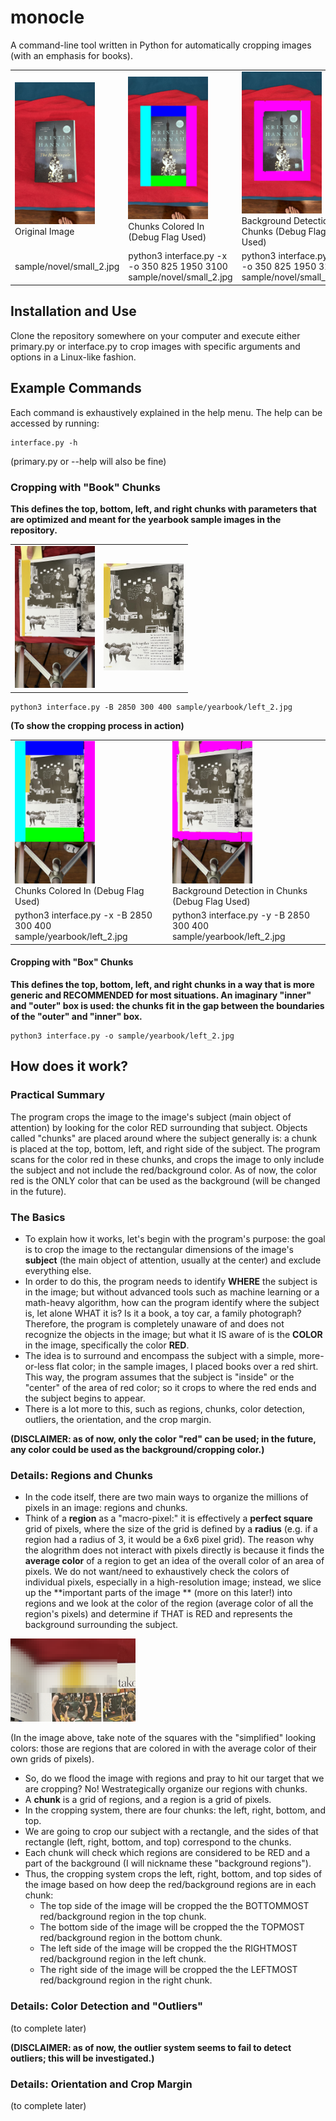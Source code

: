 # monocle
A command-line tool written in Python for automatically cropping images (with an emphasis for books).

<table>
</thead>
<tbody>
</tbody>
	<tr>
		<td>
			<img src="./.github_readme/nightingale_closeup.jpg" width="128"><br />
			Original Image
		</td>
		<td>
			<img src="./.github_readme/nightingale_closeup_x_option.jpg" width="128"><br />
			Chunks Colored In
			(Debug Flag Used)
		</td>
		<td>
			<img src="./.github_readme/nightingale_closeup_y_option.jpg" width="128"><br />
			Background Detection in Chunks
			(Debug Flag Used)
		</td>
		<td>
			<img src="./.github_readme/nightingale_closeup_cropped.jpg" width="128"><br />
			Cropped Image
		</td>
	</tr>
	<tr>
		<td>
			sample/novel/small_2.jpg
		</td>
		<td>
			python3 interface.py -x -o 350 825 1950 3100 sample/novel/small_2.jpg
		</td>
		<td>
			python3 interface.py -y -o 350 825 1950 3100 sample/novel/small_2.jpg
		</td>
		<td>
			python3 interface.py -o 350 825 1950 3100 sample/novel/small_2.jpg
		</td>
</table>

## Installation and Use
Clone the repository somewhere on your computer and execute either primary.py or interface.py to crop images with specific arguments and options in a Linux-like fashion.

## Example Commands
Each command is exhaustively explained in the help menu. The help can be accessed by running:
```
interface.py -h
```
(primary.py or --help will also be fine)

### Cropping with "Book" Chunks
**This defines the top, bottom, left, and right chunks with parameters that are optimized and meant for the yearbook sample images in the repository.**

<table>
</thead>
<tbody>
</tbody>
	<tr>
		<td>
			<img src="./sample/yearbook/left_2.jpg" width="128"><br />
		</td>
		<td>
			<img src="./.github_readme/yearbook_left_2_cropped.jpg" width="128"><br />
		</td>
	</tr>
</table>

```
python3 interface.py -B 2850 300 400 sample/yearbook/left_2.jpg
```

**(To show the cropping process in action)**
<table>
</thead>
<tbody>
</tbody>
	<tr>
		<td>
			<img src="./.github_readme/yearbook_left_2_x_option.jpg" width="128"><br />
			Chunks Colored In
			(Debug Flag Used)
		</td>
		<td>
			<img src="./.github_readme/yearbook_left_2_y_option.jpg" width="128"><br />
			Background Detection in Chunks
			(Debug Flag Used)
		</td>
	</tr>
	<tr>
		<td>
			python3 interface.py -x -B 2850 300 400 sample/yearbook/left_2.jpg
		</td>
		<td>
			python3 interface.py -y -B 2850 300 400 sample/yearbook/left_2.jpg
		</td>
</table>

#### Cropping with "Box" Chunks
**This defines the top, bottom, left, and right chunks in a way that is more generic and RECOMMENDED for most situations. An imaginary "inner" and "outer" box is used: the chunks fit in the gap between the boundaries of the "outer" and "inner" box.**

```
python3 interface.py -o sample/yearbook/left_2.jpg
```

## How does it work?

### Practical Summary
The program crops the image to the image's subject (main object of attention) by looking for the color RED surrounding that subject. Objects called "chunks" are placed around where the subject generally is: a chunk is placed at the top, bottom, left, and right side of the subject. The program scans for the color red in these chunks, and crops the image to only include the subject and not include the red/background color. As of now, the color red is the ONLY color that can be used as the background (will be changed in the future).

### The Basics
* To explain how it works, let's begin with the program's purpose: the goal is to crop the image to the rectangular dimensions of the image's **subject** (the main object of attention, usually at the center) and exclude everything else.
* In order to do this, the program needs to identify **WHERE** the subject is in the image; but without advanced tools such as machine learning or a math-heavy algorithm, how can the program identify where the subject is, let alone WHAT it is? Is it a book, a toy car, a family photograph? Therefore, the program is completely unaware of and does not recognize the objects in the image; but what it IS aware of is the **COLOR** in the image, specifically the color **RED**.
* The idea is to surround and encompass the subject with a simple, more-or-less flat color; in the sample images, I placed books over a red shirt. This way, the program assumes that the subject is "inside" or the "center" of the area of red color; so it crops to where the red ends and the subject begins to appear.
* There is a lot more to this, such as regions, chunks, color detection, outliers, the orientation, and the crop margin.

**(DISCLAIMER: as of now, only the color "red" can be used; in the future, any color could be used as the background/cropping color.)**

### Details: Regions and Chunks
* In the code itself, there are two main ways to organize the millions of pixels in an image: regions and chunks.
* Think of a **region** as a "macro-pixel:" it is effectively a **perfect square** grid of pixels, where the size of the grid is defined by a **radius** (e.g. if a region had a radius of 3, it would be a 6x6 pixel grid). The reason why the alogrithm does not interact with pixels directly is because it finds the **average color** of a region to get an idea of the overall color of an area of pixels. We do not want/need to exhaustively check the colors of individual pixels, especially in a high-resolution image; instead, we slice up the **important parts of the image ** (more on this later!) into regions and we look at the color of the region (average color of all the region's pixels) and determine if THAT is RED and represents the background surrounding the subject.

<img src="./.github_readme/region_average_color.PNG" alt="region color" width="200"/>

(In the image above, take note of the squares with the "simplified" looking colors: those are regions that are colored in with the average color of their own grids of pixels).

* So, do we flood the image with regions and pray to hit our target that we are cropping? No! Westrategically organize our regions with chunks.
* A **chunk** is a grid of regions, and a region is a grid of pixels.
* In the cropping system, there are four chunks: the left, right, bottom, and top.
* We are going to crop our subject with a rectangle, and the sides of that rectangle (left, right, bottom, and top) correspond to the chunks.
* Each chunk will check which regions are considered to be RED and a part of the background (I will nickname these "background regions").
* Thus, the cropping system crops the left, right, bottom, and top sides of the image based on how deep the red/background regions are in each chunk:
	* The top side of the image will be cropped the the BOTTOMMOST red/background region in the top chunk.
	* The bottom side of the image will be cropped the the TOPMOST red/background region in the bottom chunk.
	* The left side of the image will be cropped the the RIGHTMOST red/background region in the left chunk.
	* The right side of the image will be cropped the the LEFTMOST red/background region in the right chunk.

### Details: Color Detection and "Outliers"

(to complete later)

**(DISCLAIMER: as of now, the outlier system seems to fail to detect outliers; this will be investigated.)**

### Details: Orientation and Crop Margin

(to complete later)